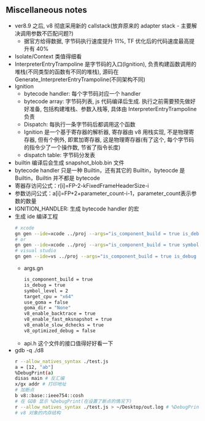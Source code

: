 ## Miscellaneous notes

* ver8.9 之后, v8 彻底采用新的 callstack(放弃原来的 adapter stack - 主要解决调用参数不匹配问题?)
    * 据官方给得数据, 字节码执行速度提升 11%, TF 优化后的代码速度最高提升有 40%
* Isolate/Context 类值得细看
* InterpreterEntryTrampoline 是字节码的入口(Ignition), 负责构建函数调用的堆栈(不同类型的函数有不同的堆栈), 源码在 Generate_InterpreterEntryTrampoline(不同架构不同)
* Ignition
    * bytecode handler: 每个字节码对应一个 handler
    * bytecode array: 字节码列表, js 代码编译后生成. 执行之前需要预先做好好准备, 包括构建堆栈、参数入栈等, 具体由 InterpreterEntryTrampoline 负责
    * Dispatch: 每执行一条字节码后都调用这个函数
    * Ignition 是一个基于寄存器的解析器, 寄存器由 v8 用栈实现, 不是物理寄存器, 但有个例外, 即累加寄存器, 这是物理寄存器(有了这个, 每个字节码的指令少了一个操作数, 节省了指令长度)
    * dispatch table: 字节码分发表
* builtin 编译后会生成 snapshot_blob.bin 文件
* bytecode handler 只是一种 Builtin，还有其它的 Builtin，byteocde 是 Builtin，Builtin 并不都是 bytecode
* 寄器存访问公式：r[i]=FP-2-kFixedFrameHeaderSize-i
* 参数访问公式：a[i]=FP+2+parameter_count-i-1，parameter_count表示参数的数量
* IGNITION_HANDLER: 生成 bytecode handler 的宏
* 生成 ide 编译工程
    ```bash
    # xcode
    gn gen --ide=xcode ../proj --args="is_component_build = true is_debug = true v8_optimized_debug = false"
    # or
    gn gen --ide=xcode ../proj --args="is_component_build = true symbol_level = 2 is_debug = true v8_optimized_debug = false"
    # visual studio
    gn gen --ide=vs ../proj --args="is_component_build = true is_debug = true v8_optimized_debug = false"
    ```
  * args.gn
      ```bash
      is_component_build = true
      is_debug = true
      symbol_level = 2
      target_cpu = "x64"
      use_goma = false
      goma_dir = "None"
      v8_enable_backtrace = true
      v8_enable_fast_mksnapshot = true
      v8_enable_slow_dchecks = true
      v8_optimized_debug = false
      ```
  * api.h 这个文件的接口值得好好看一下
* gdb -q ./d8
    ```bash
    r --allow_natives_syntax ./test.js
    a = [12, "ab"]
    %DebugPrint(a)
    disas main # 反汇编
    x/gx addr # 打印地址
    # 加断点
    b v8::base::ieee754::cosh
    # 在 GDB 显示 %DebugPrint(在设置了断点的情况下)
    r --allow_natives_syntax ./test.js > ~/Desktop/out.log # %DebugPrint 重定向到文件 out.log
    # v8 对象的内存结构
    ```